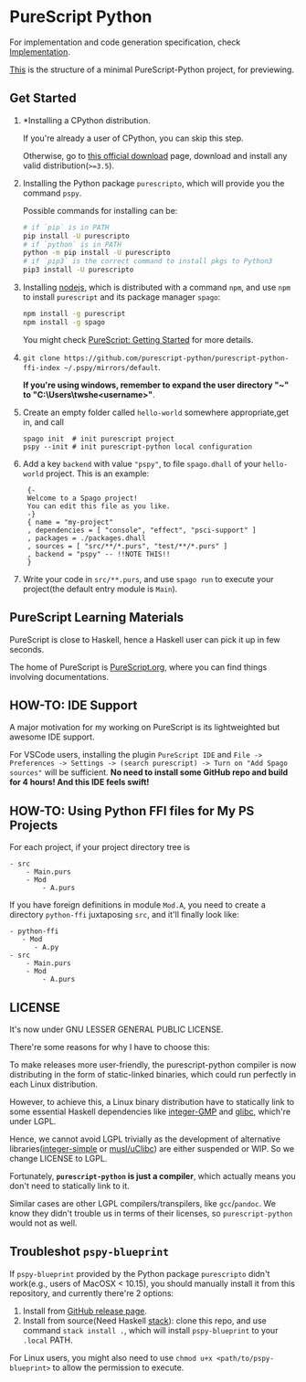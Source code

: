# PureScript Python

For implementation and code generation specification, check [Implementation](./Impl.md).

[This](https://github.com/purescript-python/example-hw) is the structure of a minimal PureScript-Python project, for previewing.

## Get Started

1. \*Installing a CPython distribution.

    If you're already a user of CPython, you can skip this step.
    
    Otherwise, go to [this official download](https://www.python.org/downloads/) page,
    download and install any valid distribution(`>=3.5`).

2. Installing the Python package `purescripto`, which will provide you the command `pspy`.

   Possible commands for installing can be:

   ```bash
   # if `pip` is in PATH
   pip install -U purescripto
   # if `python` is in PATH
   python -m pip install -U purescripto
   # if `pip3` is the correct command to install pkgs to Python3
   pip3 install -U purescripto
   ```

4. Installing [nodejs](https://nodejs.org/en/), which is distributed with a command `npm`, and use `npm` to install `purescript` and its package manager `spago`:
   ```bash
   npm install -g purescript
   npm install -g spago
   ```
   You might check [PureScript: Getting Started](https://github.com/purescript/documentation/blob/master/guides/Getting-Started.md) for more details.

5. `git clone https://github.com/purescript-python/purescript-python-ffi-index ~/.pspy/mirrors/default`.

    **If you're using windows, remember to expand the user directory "~" to "C:\Users\twshe\<username>"**.

6. Create an empty folder called `hello-world` somewhere appropriate,get in, and call
   ```
   spago init  # init purescript project
   pspy --init # init purescript-python local configuration
   ```

7. Add a key `backend` with value `"pspy"`, to file `spago.dhall` of your `hello-world` project. This is an example:
  
   ```dhall
    {-
    Welcome to a Spago project!
    You can edit this file as you like.
    -}
    { name = "my-project"
    , dependencies = [ "console", "effect", "psci-support" ]
    , packages = ./packages.dhall
    , sources = [ "src/**/*.purs", "test/**/*.purs" ]
    , backend = "pspy" -- !!NOTE THIS!!
    }
   ```

8. Write your code in `src/**.purs`, and use `spago run` to execute your project(the default entry module is `Main`).


## PureScript Learning Materials

PureScript is close to Haskell, hence a Haskell user can pick it up in few seconds.

The home of PureScript is [PureScript.org](http://www.purescript.org/), where you can find things involving documentations.


## HOW-TO: IDE Support

A major motivation for my working on PureScript is its lightweighted but awesome IDE support.

For VSCode users, installing the plugin `PureScript IDE` and `File -> Preferences -> Settings -> (search purescript) -> Turn on "Add Spago sources"` will be sufficient. **No need to install some GitHub repo and build for 4 hours! And this IDE feels swift!**

## HOW-TO: Using Python FFI files for My PS Projects

For each project,
if your project directory tree is

```
- src
    - Main.purs
    - Mod
        - A.purs
```

If you have foreign definitions in module `Mod.A`, you need to
create a directory `python-ffi` juxtaposing `src`, and it'll finally look like:

```
- python-ffi
   - Mod
      - A.py
- src
    - Main.purs
    - Mod
        - A.purs
```

## LICENSE

It's now under GNU LESSER GENERAL PUBLIC LICENSE.

There're some reasons for why I have to choose this:

To make releases more user-friendly, the purescript-python compiler is now distributing in the form of static-linked binaries, which could run perfectly in each Linux distribution.

However, to achieve this, a Linux binary distribution have to statically link to some essential Haskell dependencies like [integer-GMP](https://hackage.haskell.org/package/integer-gmp) and [glibc](https://www.gnu.org/software/libc), which're under LGPL.

Hence, we cannot avoid LGPL trivially as the development of
alternative libraries([integer-simple](https://hackage.haskell.org/package/integer-simple) or [musl/uClibc](https://github.com/redneb/ghc-alt-libc)) are either suspended or WIP. So we change LICENSE to LGPL.

Fortunately, **`purescript-python` is just a compiler**, which actually means you don't need to statically link to it.

Similar cases are other LGPL compilers/transpilers, like `gcc`/`pandoc`. We know they didn't trouble us in terms of their licenses, so `purescript-python` would not as well.


## Troubleshot `pspy-blueprint`

If `pspy-blueprint` provided by the Python package `purescripto` didn't work(e.g., users of MacOSX < 10.15), you should manually install it from this repository, and currently there're 2 options:

1. Install from [GitHub release page](https://github.com/purescript-python/purescript-python/releases).
2. Install from source(Need Haskell [stack](https://docs.haskellstack.org/en/stable/README)): clone this repo, and use command `stack install .`, which will install `pspy-blueprint` to your `.local` PATH.

For Linux users, you might also need to use `chmod u+x <path/to/pspy-blueprint>` to allow the permission to execute.

